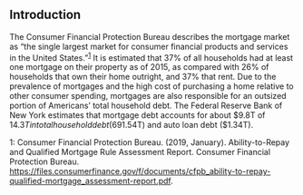 ## Introduction

The Consumer Financial Protection Bureau describes the mortgage market as “the single largest market for consumer financial products and services in the United States.”<sup>[1](#footnote1)</sup>  It is estimated that 37% of all households had at least one mortgage on their property as of 2015, as compared with 26% of households that own their home outright, and 37% that rent.  Due to the prevalence of mortgages and the high cost of purchasing a home relative to other consumer spending, mortgages are also responsible for an outsized portion of Americans’ total household debt. The Federal Reserve Bank of New York estimates that mortgage debt accounts for about $9.8T of $14.3T in total household debt (69%), significantly eclipsing the next largest categories of student loan debt ($1.54T) and auto loan debt ($1.34T).



<a name="footnote1">1</a>: Consumer Financial Protection Bureau. (2019, January). Ability-to-Repay and Qualified Mortgage Rule Assessment Report. Consumer Financial Protection Bureau. https://files.consumerfinance.gov/f/documents/cfpb_ability-to-repay-qualified-mortgage_assessment-report.pdf. 	
